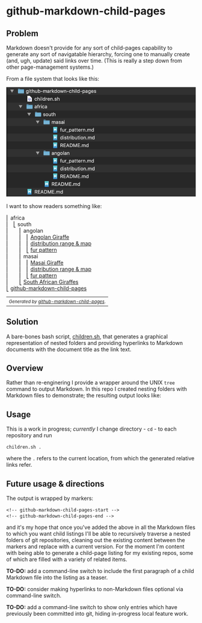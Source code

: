 # github-markdown-child-pages

## Problem

Markdown doesn't provide for any sort of child-pages capability to generate any sort of navigatable hierarchy, forcing one to manually create (and, ugh, update) said links over time. (This is really a step down from other page-management systems.)

From a file system that looks like this:

![](./directory_structure.png)

I want to show readers something like:

<!-- github-markdown-child-pages-start -->
&#9122; africa<br>
&#9122;&nbsp;&nbsp;&nbsp;&#9123; south<br>
&#9122;&nbsp;&nbsp;&nbsp;&nbsp;&nbsp;&nbsp;&nbsp;&#9122; angolan<br>
&#9122;&nbsp;&nbsp;&nbsp;&nbsp;&nbsp;&nbsp;&nbsp;&#9122;&nbsp;&nbsp;&nbsp;&#9122; [Angolan Giraffe](./africa/south/angolan/README.md)<br>
&#9122;&nbsp;&nbsp;&nbsp;&nbsp;&nbsp;&nbsp;&nbsp;&#9122;&nbsp;&nbsp;&nbsp;&#9122; [distribution range & map](./africa/south/angolan/distribution.md)<br>
&#9122;&nbsp;&nbsp;&nbsp;&nbsp;&nbsp;&nbsp;&nbsp;&#9122;&nbsp;&nbsp;&nbsp;&#9123; [fur pattern](./africa/south/angolan/fur_pattern.md)<br>
&#9122;&nbsp;&nbsp;&nbsp;&nbsp;&nbsp;&nbsp;&nbsp;&#9122; masai<br>
&#9122;&nbsp;&nbsp;&nbsp;&nbsp;&nbsp;&nbsp;&nbsp;&#9122;&nbsp;&nbsp;&nbsp;&#9122; [Masai Giraffe](./africa/south/masai/README.md)<br>
&#9122;&nbsp;&nbsp;&nbsp;&nbsp;&nbsp;&nbsp;&nbsp;&#9122;&nbsp;&nbsp;&nbsp;&#9122; [distribution range & map](./africa/south/masai/distribution.md)<br>
&#9122;&nbsp;&nbsp;&nbsp;&nbsp;&nbsp;&nbsp;&nbsp;&#9122;&nbsp;&nbsp;&nbsp;&#9123; [fur pattern](./africa/south/masai/fur_pattern.md)<br>
&#9122;&nbsp;&nbsp;&nbsp;&nbsp;&nbsp;&nbsp;&nbsp;&#9123; [South African Giraffes](./africa/south/README.md)<br>
&#9123; [github-markdown-child-pages](./README.md)<br>
<table><tr><td><small><i>Generated by <a href="https://github.com/mickeys/github-markdown-child-pages?ts=4">github-markdown-child-pages</a></i>.</small></td></tr></table>
<!-- github-markdown-child-pages-end -->

## Solution
A bare-bones bash script, [children.sh](./children.sh), that generates a graphical representation of nested folders and providing hyperlinks to Markdown documents with the document title as the link text.

## Overview

Rather than re-enginering I provide a wrapper around the UNIX `tree` command to output Markdown. In this repo I created nesting folders with Markdown files to demonstrate; the resulting output looks like:

## Usage

This is a work in progress; _currently_ I change directory - `cd` - to each repository and run

```
children.sh .
```

where the `.` refers to the current location, from which the generated relative links refer. 

## Future usage & directions

The output is wrapped by markers:

```
<!-- github-markdown-child-pages-start -->
<!-- github-markdown-child-pages-end -->
```

and it's my hope that once you've added the above in all the Markdown files to which you want child
listings I'll be able to recursively traverse a nested folders of git repositories, cleaning out the existing content between the markers and replace with a current version. For the moment I'm content with being able to generate a child-page listing for my existing repos, some of which are filled with a variety of related items.

**TO-DO:** add a command-line switch to include the first paragraph of a child Markdown file into the listing as a teaser.

**TO-DO:** consider making hyperlinks to non-Markdown files optional via command-line switch.

**TO-DO:** add a command-line switch to show only entries which have previously been committed into git, hiding in-progress local feature work.